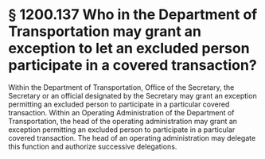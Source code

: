 # § 1200.137   Who in the Department of Transportation may grant an exception to let an excluded person participate in a covered transaction?

Within the Department of Transportation, Office of the Secretary, the Secretary or an official designated by the Secretary may grant an exception permitting an excluded person to participate in a particular covered transaction. Within an Operating Administration of the Department of Transportation, the head of the operating administration may grant an exception permitting an excluded person to participate in a particular covered transaction. The head of an operating administration may delegate this function and authorize successive delegations.




